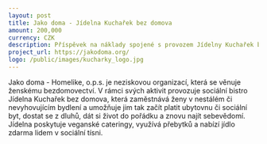 ```yaml
---
layout: post
title: Jako doma - Jídelna Kuchařek bez domova
amount: 200,000
currency: CZK
description: Příspěvek na náklady spojené s provozem Jídelny Kuchařek bez domova
project_url: https://jakodoma.org/
logo: /public/images/kucharky_logo.jpg
---
```


Jako doma - Homelike, o.p.s. je neziskovou organizací, která se věnuje ženskému bezdomovectví. V rámci svých aktivit provozuje sociální bistro Jídelna Kuchařek bez domova, která zaměstnává ženy v nestálém či nevyhovujícím bydlení a umožňuje jim tak začít platit
ubytovnu či sociální byt, dostat se z dluhů, dát si život do pořádku a znovu najít sebevědomí. Jídelna poskytuje veganské cateringy, využívá přebytků a nabízí jídlo zdarma lidem v sociální tísni.

